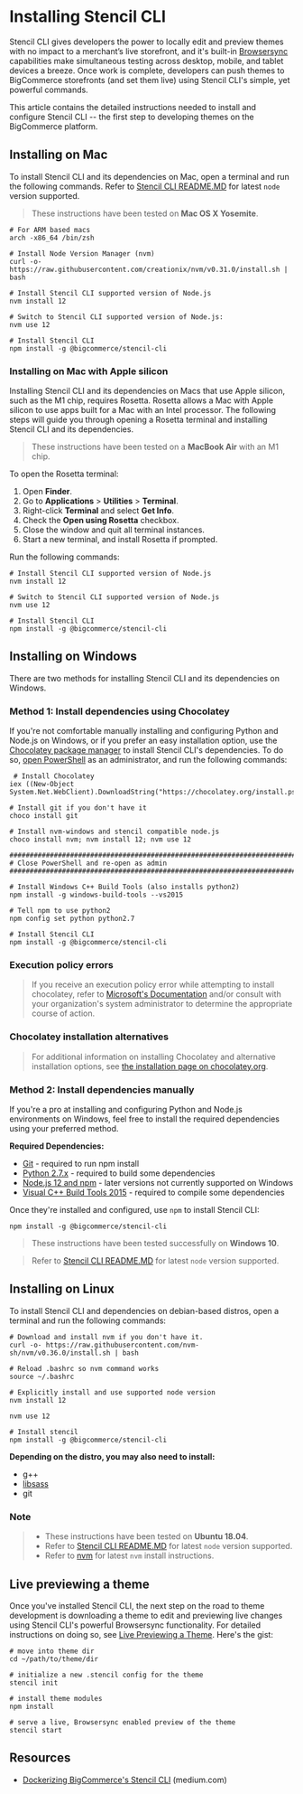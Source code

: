 # Installing Stencil CLI



Stencil CLI gives developers the power to locally edit and preview themes with no impact to a merchant’s live storefront, and it's built-in [Browsersync](https://github.com/bigcommerce/browser-sync) capabilities make simultaneous testing across desktop, mobile, and tablet devices a breeze. Once work is complete, developers can push themes to BigCommerce storefronts (and set them live) using Stencil CLI's simple, yet powerful commands.

This article contains the detailed instructions needed to install and configure Stencil CLI -- the first step to developing themes on the BigCommerce platform.

## Installing on Mac

To install Stencil CLI and its dependencies on Mac, open a terminal and run the following commands. Refer to [Stencil CLI README.MD](https://github.com/bigcommerce/stencil-cli) for latest `node` version supported.


<div class="HubBlock--callout">
<div class="CalloutBlock--info">
<div class="HubBlock-content">

<!-- theme: info -->

> These instructions have been tested on **Mac OS X Yosemite**.

</div>
</div>
</div>

```shell
# For ARM based macs
arch -x86_64 /bin/zsh

# Install Node Version Manager (nvm)
curl -o- https://raw.githubusercontent.com/creationix/nvm/v0.31.0/install.sh | bash

# Install Stencil CLI supported version of Node.js
nvm install 12

# Switch to Stencil CLI supported version of Node.js:
nvm use 12

# Install Stencil CLI
npm install -g @bigcommerce/stencil-cli
```

### Installing on Mac with Apple silicon

Installing Stencil CLI and its dependencies on Macs that use Apple silicon, such as the M1 chip, requires Rosetta. Rosetta allows a Mac with Apple silicon to use apps built for a Mac with an Intel processor. The following steps will guide you through opening a Rosetta terminal and installing Stencil CLI and its dependencies.


<div class="HubBlock--callout">
<div class="CalloutBlock--info">
<div class="HubBlock-content">

<!-- theme: info -->

> These instructions have been tested on a **MacBook Air** with an M1 chip.


</div>
</div>
</div>

To open the Rosetta terminal:

1. Open **Finder**.
2. Go to **Applications** > **Utilities** > **Terminal**.
3. Right-click **Terminal** and select **Get Info**.
4. Check the **Open using Rosetta** checkbox.
5. Close the window and quit all terminal instances.
6. Start a new terminal, and install Rosetta if prompted.

Run the following commands:

```shell
# Install Stencil CLI supported version of Node.js
nvm install 12

# Switch to Stencil CLI supported version of Node.js
nvm use 12

# Install Stencil CLI
npm install -g @bigcommerce/stencil-cli
```

## Installing on Windows
There are two methods for installing Stencil CLI and its dependencies on Windows.


### Method 1: Install dependencies using Chocolatey
If you're not comfortable manually installing and configuring Python and Node.js on Windows, or if you prefer an easy installation option, use the [Chocolatey package manager](https://chocolatey.org/) to install Stencil CLI's dependencies. To do so, [open PowerShell](https://docs.microsoft.com/en-us/powershell/scripting/getting-started/starting-windows-powershell?view=powershell-6) as an administrator, and run the following commands:
```shell
 # Install Chocolatey
iex ((New-Object System.Net.WebClient).DownloadString("https://chocolatey.org/install.ps1"))

# Install git if you don't have it
choco install git

# Install nvm-windows and stencil compatible node.js
choco install nvm; nvm install 12; nvm use 12

#####################################################################################
# Close PowerShell and re-open as admin
#####################################################################################

# Install Windows C++ Build Tools (also installs python2)
npm install -g windows-build-tools --vs2015

# Tell npm to use python2
npm config set python python2.7

# Install Stencil CLI
npm install -g @bigcommerce/stencil-cli
```

<div class="HubBlock--callout">
<div class="CalloutBlock--warning">
<div class="HubBlock-content">

<!-- theme: warning -->

### Execution policy errors
> If you receive an execution policy error while attempting to install chocolatey, refer to [Microsoft's Documentation](https://docs.microsoft.com/en-us/powershell/module/microsoft.powershell.security/set-executionpolicy?view=powershell-6) and/or consult with your organization's system administrator to determine the appropriate course of action.
>
### Chocolatey installation alternatives
> For additional information on installing Chocolatey and alternative installation options, see [the installation page on chocolatey.org](https://chocolatey.org/install).

</div>
</div>
</div>

### Method 2: Install dependencies manually

If you're a pro at installing and configuring Python and Node.js environments on Windows, feel free to install the required dependencies using your preferred method.

**Required Dependencies:**
* [Git](https://git-scm.com/downloads) - required to run npm install
* [Python 2.7.x](https://www.python.org/downloads/) - required to build some dependencies
* [Node.js 12 and npm](https://nodejs.org/en/download/releases/) - later versions not currently supported on Windows
* [Visual C++ Build Tools 2015](https://www.npmjs.com/package/windows-build-tools) - required to compile some dependencies

Once they're installed and configured, use `npm` to install Stencil CLI:

```shell
npm install -g @bigcommerce/stencil-cli
```

<div class="HubBlock--callout">
<div class="CalloutBlock--info">
<div class="HubBlock-content">

<!-- theme: info -->

> These instructions have been tested successfully on **Windows 10**.

> Refer to [Stencil CLI README.MD](https://github.com/bigcommerce/stencil-cli) for latest `node` version supported.


</div>
</div>
</div>

## Installing on Linux

To install Stencil CLI and dependencies on debian-based distros, open a terminal and run the following commands:

```shell
# Download and install nvm if you don't have it.
curl -o- https://raw.githubusercontent.com/nvm-sh/nvm/v0.36.0/install.sh | bash

# Reload .bashrc so nvm command works
source ~/.bashrc

# Explicitly install and use supported node version
nvm install 12

nvm use 12

# Install stencil
npm install -g @bigcommerce/stencil-cli
```

**Depending on the distro, you may also need to install:**
* g++
* [libsass](https://sass-lang.com/libsass)
* git

<div class="HubBlock--callout">
<div class="CalloutBlock--info">
<div class="HubBlock-content">

<!-- theme: info -->

### Note
> * These instructions have been tested on **Ubuntu 18.04**.
> * Refer to [Stencil CLI README.MD](https://github.com/bigcommerce/stencil-cli) for latest `node` version supported.
> * Refer to [nvm](https://github.com/nvm-sh/nvm) for latest `nvm` install instructions.

</div>
</div>
</div>

## Live previewing a theme

Once you've installed Stencil CLI, the next step on the road to theme development is downloading a theme to edit and previewing live changes using Stencil CLI's powerful Browsersync functionality. For detailed instructions on doing so, see [Live Previewing a Theme](https://developer.bigcommerce.com/stencil-docs/installing-stencil-cli/live-previewing-a-theme). Here's the gist:


```shell
# move into theme dir
cd ~/path/to/theme/dir

# initialize a new .stencil config for the theme
stencil init

# install theme modules
npm install

# serve a live, Browsersync enabled preview of the theme
stencil start
```

## Resources

* [Dockerizing BigCommerce's Stencil CLI](https://medium.com/bigcommerce-developer-blog/dockerizing-bigcommerces-stencil-cli-f508ddc0c3c0) (medium.com)
